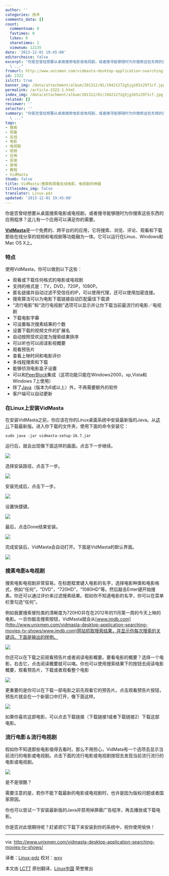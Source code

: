 ```yaml
---
author: ''
categories: 技术
comments_data: []
count:
  commentnum: 0
  favtimes: 0
  likes: 0
  sharetimes: 1
  viewnum: 12135
date: '2013-12-01 19:45:00'
editorchoice: false
excerpt: "你是否曾经想要从桌面搜索电影或电视剧，或者搜寻能够随时为你搜索这些东西的应用程序？这儿有一个应用可以满足你的需要。\r\nVidMasta是一个免费的、跨平台的的应用，它将搜索、浏览、评论、观看和下载那些在线分享的
  \ ..."
fromurl: http://www.unixmen.com/vidmasta-desktop-application-searching-movies-tv-shows/
id: 2322
islctt: true
banner_img: /data/attachment/album/201312/01/19421272g5jg165z29f1cf.jpg
permalink: /article-2322-1.html
index_img: /data/attachment/album/201312/01/19421272g5jg165z29f1cf.jpg.thumb.jpg
related: []
reviewer: ''
selector: ''
summary: "你是否曾经想要从桌面搜索电影或电视剧，或者搜寻能够随时为你搜索这些东西的应用程序？这儿有一个应用可以满足你的需要。\r\nVidMasta是一个免费的、跨平台的的应用，它将搜索、浏览、评论、观看和下载那些在线分享的
  \ ..."
tags:
- 搜索
- 观看
- 在线
- 电影
- 电视剧
- 视频
- 应用
- 安装
- 使用
- 教程
- VidMasta
thumb: false
title: VidMasta:搜索和观看在线电影、电视剧的神器
titleindex_img: false
translator: Linux-pdz
updated: '2013-12-01 19:45:00'
---
```


你是否曾经想要从桌面搜索电影或电视剧，或者搜寻能够随时为你搜索这些东西的应用程序？这儿有一个应用可以满足你的需要。


[**VidMasta**](https://sites.google.com/site/algwares/vidmasta)是一个免费的、跨平台的的应用，它将搜索、浏览、评论、观看和下载那些在线分享的视频和电视剧等功能融为一体。它可以运行在Linux、Windows和Mac OS X上。


### 特点


使用VidMasta，你可以做到以下这些：


* 观看或下载任何格式的电影或电视剧
* 支持的格式是：TV，DVD，720P，1080P。
* 匿名链接并自动过滤不受信任的IP，可以使用代理，还可以使用加密连接。
* 搜索算法可以为电影下载链接自动匹配最佳下载源
* “流行电影”和“流行电视剧”选项可以显示并让你下载当前最流行的电影／电视剧
* 下载电影字幕
* 可设置每次搜素结果的个数
* 设置下载的视频文件的扩展名
* 自动按照受欢迎度为搜索结果排序
* 可以听也可以阅读影视概要
* 观看预告片
* 查看上映时间和电影评价
* 多线程搜索和下载
* 能够侦测电影盒子设置
* 可以和[PeerBlock](http://www.peerblock.com/)集成（这项功能只能在Windows2000，xp,Vista和Windows 7上使用）
* 除了[Java](http://www.java.com/)（版本为6或以上）外，不再需要额外的软件
* 客户端可以自动更新


### 在Linux上安装VidMasta


在安装VidMasta之前，你应该在你的Linux桌面系统中安装最新版的Java。从[这儿](http://sourceforge.net/projects/vidmasta/)下载最新版。进入你下载的文件夹，使用下面的命令安装它：



```
sudo java -jar vidmasta-setup-16.7.jar

```

运行后，就会出现像下面这样的画面。点击下一步继续。


![](/data/attachment/album/201312/01/19421272g5jg165z29f1cf.jpg)


选择安装路径，点击下一步。


![](/data/attachment/album/201312/01/194214rirpieirxzxiu4xi.jpg)


安装完成后，点击下一步。


![](/data/attachment/album/201312/01/194221g4j09g1sji2es2xk.jpg)


设置快捷键。


![](/data/attachment/album/201312/01/194225znqfc5116fslbmks.jpg)


最后，点击Done结束安装。


![](/data/attachment/album/201312/01/194227quoo6scsocqqqzqg.jpg)


完成安装后，VidMasta会自动打开。下面是VidMasta的默认界面。


![](/data/attachment/album/201312/01/1942294t90i7fi4zoaghto.jpg)


### 搜素电影&电视剧


搜索电影电视剧非常容易。在标题框里键入电影的名字，选择电影种类和电影格式，例如“任何”，“DVD”，“720HD”，“1080HD”等。然后敲击Enter键开始搜素。你还可以通过评价来过滤搜素结果。假如你不知道电影的名字，你可以在菜单栏里勾选“任何”。


例如我要搜索冒险类的清晰度为720HD并在在2012年的11月第一周的今天上映的电影。一旦你敲击搜索按钮，VidMasta就会从[www.imdb.com](http://www.unixmen.com/vidmasta-desktop-application-searching-movies-tv-shows/www.imdb.com)网站抓取搜索结果，并显示你每次搜索的关键词。下面是输出的样例。


![](/data/attachment/album/201312/01/194232edoohdokhnvrehhn.jpg)


你还可以在下载之前观看预告片或者阅读电影概要。要看电影的概要？选择一个电影，右击它，点击阅读概要就可以咯。你也可以使用搜索结果下的按钮去阅读电影概要，观看预告片，下载或者观看整个电影


![](/data/attachment/album/201312/01/194257z6cylwc3ulu6lnwl.jpg)


更重要的是你可以在下载一部电影之前先观看它的预告片。点击观看预告片按钮，预告片就会在一个新窗口中打开，像下面这样。


![](/data/attachment/album/201312/01/194303rrclkreutr3rkcr2.jpg)


如果你喜欢这部电影，可以点击下载链接（下载链接1或者下载链接2）下载这部电影。


### 流行电影＆流行电视剧


假如你不知道那些电影值得去看时。那么不用担心，VidMata有一个选项去显示当前流行的电影或电视剧。点击下面的流行电影或电视剧按钮去发现当前流行流行的电影或电视剧。


![](/data/attachment/album/201404/08/161610tf3jtiisz4nyo4jf.jpg)


是不是很酷？


需要注意的是，若你不能下载最新的电影或电视剧时，也许是因为版权问题或者国家原因。


你也可以尝试一下安装最新版的Java并禁用掉屏蔽广告程序，再去播放或下载电影。


你是否对此很期待呢？赶紧把它下载下来安装到你的系统中，祝你使用愉快！




---


via: <http://www.unixmen.com/vidmasta-desktop-application-searching-movies-tv-shows/>


译者：[Linux-pdz](https://github.com/Linux-pdz) 校对：[wxy](https://github.com/wxy)


本文由 [LCTT](https://github.com/LCTT/TranslateProject) 原创翻译，[Linux中国](http://linux.cn/) 荣誉推出